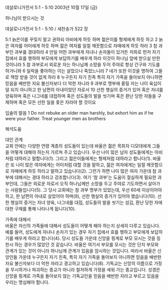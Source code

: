 데살로니가전서 5:1 - 5:10 
2003년 10월 17일 (금)

하나님이 받으시는 것



데살로니가전서 5:1 - 5:10 / 새찬송가 522 장


5:1 늙은이를 꾸짖지 말고 권하되 아비에게 하듯 하며 젊은이를 형제에게 하듯 하고
2 늙은 여자를 어미에게 하듯 하며 젊은 여자를 일절 깨끗함으로 자매에게 하듯 하라
3 참 과부인 과부를 경대하라
4 만일 어떤 과부에게 자녀나 손자들이 있거든 저희로 먼저 자기 집에서 효를 행하여 부모에게 보답하기를 배우게 하라 이것이 하나님 앞에 받으실 만한 것이니라
5 참 과부로서 외로운 자는 하나님께 소망을 두어 주야로 항상 간구와 기도를 하거니와
6 일락을 좋아하는 이는 살았으나 죽었느니라
7 네가 또한 이것을 명하여 그들로 책망 받을 것이 없게 하라
8 누구든지 자기 친족 특히 자기 가족을 돌아보지 아니하면 믿음을 배반한 자요 불신자보다 더 악한 자니라
9 과부로 명부에 올릴 자는 나이 육십이 덜 되지 아니하고 한 남편의 아내이었던 자로서
10 선한 행실의 증거가 있어 혹은 자녀를 양육하며 혹은 나그네를 대접하며 혹은 성도들의 발을 씻기며 혹은 환난 당한 자들을 구제하며 혹은 모든 선한 일을 좇은 자라야 할 것이요

입술의 말씀
1 Do not rebuke an older man harshly, but exhort him as if he were your father. Treat younger men as brothers

해석도움





대인 관계  
교회 안에는 다양한 연령 계층의 성도들이 있는데 바울은 젊은 목회자 디모데에게 그들을 어떻게 대해야 하는지 가르쳐 주고 있습니다. 우선 나이 많은 남자 성도들에게는 아비처럼 대하라고 말합니다(1). 그리고 젊은이들에게는 형제처럼 대하라고 합니다(1). 바울은 또 나이 많은 여자에게는 어미처럼 대할 것을 말하고, 젊은 여자에게는 일절 깨끗함으로 자매에게 하듯 하라고 말하고 있습니다(2). 그런가 하면 나이 많은 여자 가운데 참 과부에 대해서는 경대 하라고 강조합니다(3). 여기 ‘참 과부’는 도움이 절실하게 필요한 과부인데, 그들은 외로운 자로서 오직 하나님께만 소망을 두고 주야로 기도하면서 살아가는 사람들입니다(5). 그 당시 교회에는 참 과부 명부가 있었는데, 우선 60세 이상이어야 하고, 한 남편의 아내로 살았어야 하며(9), 선한 행실의 증거가 있어야 했습니다(10). 선한 행실의 증거는 자녀 양육, 나그네를 대접, 성도들의 발을 씻기는 섬김, 환난 당한 자에 대한 구제를 통해 나타나게 됩니다(10). 

가족에 대해서  
바울은 자신의 가족들에 대해서 성도들이 어떻게 해야 하는지 상세히 다루고 있습니다. 예를 들어, 성도에게 자녀나 손자가 있는 경우 자기 집에서 효를 행하고 부모에게 보답하기를 배우게 하라고 합니다(4). 당시 성도들 가운데 신앙을 핑계로 부모 모시는 것을 등한시 하는 경우가 많았던 것 같습니다. 바울은 여기서 부모를 모시는 것은 단지 부모와 관계가 있는 것이 아니라 하나님께 관계가 있음을 암시하는 것입니다. 따라서 바울은 신앙인들 가운데 누구든지 자기 친족, 특히 자기 가족을 돌아보지 아니하면 믿음을 배반한 자요 불신자보다 더 악한 자라고 경고하고 있습니다(8). 기독교는 신앙의 이름으로 가정을 무시하거나 파괴하는 종교가 아니라 철저하게 가정을 세워 가는 종교입니다. 성경은 신앙을 핑계로 가족을 돌아보지 않는 기독교인을 믿음을 배반한 자라고 부르고 있음을 우리는 명심해야 합니다.